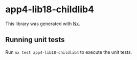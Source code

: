 # app4-lib18-childlib4

This library was generated with [Nx](https://nx.dev).

## Running unit tests

Run `nx test app4-lib18-childlib4` to execute the unit tests.
